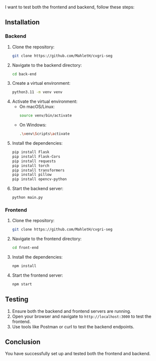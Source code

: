 I want
to test both the frontend and backend, follow these steps:

## Installation

### Backend

1. Clone the repository:
    ```sh
    git clone https://github.com/MahletH/cvgri-seg
    ```
2. Navigate to the backend directory:
    ```sh
    cd back-end
    ```
3. Create a virtual environment:
    ```sh
    python3.11 -m venv venv
    ```
4. Activate the virtual environment:
    - On macOS/Linux:
        ```sh
        source venv/bin/activate
        ```
    - On Windows:
        ```sh
        .\venv\Scripts\activate
        ```
5. Install the dependencies:
    ```sh
    pip install Flask
    pip install Flask-Cors
    pip install requests
    pip install torch
    pip install transformers
    pip install pillow
    pip install opencv-python
    ```
6. Start the backend server:
    ```sh
    python main.py
    ```

### Frontend

1. Clone the repository:
    ```sh
    git clone https://github.com/MahletH/cvgri-seg
    ```
2. Navigate to the frontend directory:
    ```sh
    cd front-end
    ```
3. Install the dependencies:
    ```sh
    npm install
    ```
4. Start the frontend server:
    ```sh
    npm start
    ```

## Testing

1. Ensure both the backend and frontend servers are running.
2. Open your browser and navigate to `http://localhost:3000` to test the frontend.
3. Use tools like Postman or curl to test the backend endpoints.

## Conclusion

You have successfully set up and tested both the frontend and backend.